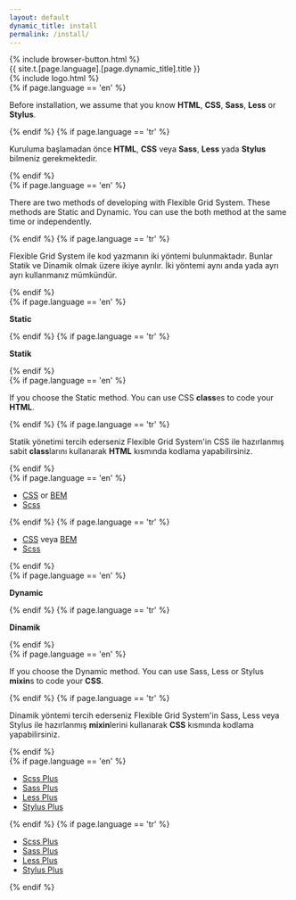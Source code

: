 ```yaml
---
layout: default
dynamic_title: install
permalink: /install/
---
```


<div class="dn-browser">
  <div class="dn-browser-header">
    {% include browser-button.html %}
    <div class="dn-style--title">{{ site.t.[page.language].[page.dynamic_title].title }}</div>
    {% include logo.html %}
  </div>
  <div class="dn-browser-body">
    <div class="dn-browser-body__item">
      <div class="dn-content">
        {% if page.language == 'en' %}
          <p>Before installation, we assume that you know <b>HTML</b>, <b>CSS</b>, <b>Sass</b>, <b>Less</b> or <b>Stylus</b>.</p>
        {% endif %}
        {% if page.language == 'tr' %}
          <p>Kuruluma başlamadan önce <b>HTML</b>, <b>CSS</b> veya <b>Sass</b>, <b>Less</b> yada <b>Stylus</b> bilmeniz gerekmektedir.</p>
        {% endif %}
        <div class="dn-space-16"></div>
        {% if page.language == 'en' %}
          <p>There are two methods of developing with Flexible Grid System. These methods are Static and Dynamic. You can use the both method at the same time or independently.</p>
        {% endif %}
        {% if page.language == 'tr' %}
          <p>Flexible Grid System ile kod yazmanın iki yöntemi bulunmaktadır. Bunlar Statik ve Dinamik olmak üzere ikiye ayrılır. İki yöntemi aynı anda yada ayrı ayrı kullanmanız mümkündür.</p>
        {% endif %}
        <div class="wrap xl-gutter-24 xl-top xl-2 lg-1">
          <div class="col">
            <div class="dn-space-24"></div>
            {% if page.language == 'en' %}
              <p><b>Static</b></p>
            {% endif %}
            {% if page.language == 'tr' %}
              <p><b>Statik</b></p>
            {% endif %}
            <div class="dn-space-8"></div>
            {% if page.language == 'en' %}
              <p>If you choose the Static method. You can use CSS <b>class</b>es to code your <b>HTML</b>.</p>
            {% endif %}
            {% if page.language == 'tr' %}
              <p>Statik yönetimi tercih ederseniz Flexible Grid System'in CSS ile hazırlanmış sabit <b>class</b>larını kullanarak <b>HTML</b> kısmında kodlama yapabilirsiniz.</p>
            {% endif %}
            <div class="dn-space-16"></div>
            {% if page.language == 'en' %}
              <ul>
                <li><a href="/install/css/">CSS</a> or <a href="/install/bem/">BEM</a></li>
                <li><a href="/install/scss/">Scss</a></li>
              </ul>
            {% endif %}
            {% if page.language == 'tr' %}
              <ul>
                <li><a href="/tr/install/css/">CSS</a> veya <a href="/tr/install/bem/">BEM</a></li>
                <li><a href="/install/scss/">Scss</a></li>
              </ul>
            {% endif %}
          </div>
          <div class="col">
            <div class="dn-space-24"></div>
            {% if page.language == 'en' %}
              <p><b>Dynamic</b></p>
            {% endif %}
            {% if page.language == 'tr' %}
              <p><b>Dinamik</b></p>
            {% endif %}
            <div class="dn-space-8"></div>
            {% if page.language == 'en' %}
              <p>If you choose the Dynamic method. You can use Sass, Less or Stylus <b>mixin</b>s to code your <b>CSS</b>.</p>
            {% endif %}
            {% if page.language == 'tr' %}
              <p>Dinamik yöntemi tercih ederseniz Flexible Grid System'in Sass, Less veya Stylus ile hazırlanmış <b>mixin</b>lerini kullanarak <b>CSS</b> kısmında kodlama yapabilirsiniz.</p>
            {% endif %}
            <div class="dn-space-16"></div>
            {% if page.language == 'en' %}
              <ul>
                <li><a href="/install/scss-plus/">Scss Plus</a></li>
                <li><a href="/install/sass-plus/">Sass Plus</a></li>
                <li><a href="/install/less-plus/">Less Plus</a></li>
                <li><a href="/install/stylus-plus/">Stylus Plus</a></li>
              </ul>
            {% endif %}
            {% if page.language == 'tr' %}
              <ul>
                <li><a href="/tr/install/scss-plus/">Scss Plus</a></li>
                <li><a href="/tr/install/sass-plus/">Sass Plus</a></li>
                <li><a href="/tr/install/less-plus/">Less Plus</a></li>
                <li><a href="/tr/install/stylus-plus/">Stylus Plus</a></li>
              </ul>
            {% endif %}
          </div>
        </div>
      </div>
    </div>
  </div>
</div>
